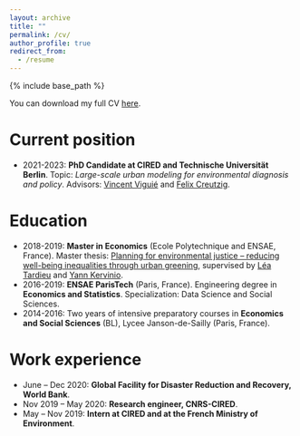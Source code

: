 ```yaml
---
layout: archive
title: ""
permalink: /cv/
author_profile: true
redirect_from:
  - /resume
---
```


{% include base_path %}


You can download my full CV [here](https://charlotteliotta.github.io/files/academic_cv.pdf).

Current position
======
* 2021-2023: **PhD Candidate at CIRED and Technische Universität Berlin**. Topic: *Large-scale urban modeling for environmental diagnosis and policy*. Advisors: [Vincent Viguié](https://www.vincentviguie.com/) and [Felix Creutzig](https://www.mcc-berlin.net/en/about/team/creutzig-felix.html).
  
Education
======
* 2018-2019: **Master in Economics** (Ecole Polytechnique and ENSAE, France). Master thesis: [Planning for environmental justice – reducing well-being inequalities through urban greening](https://doi.org/10.1016/j.envsci.2020.03.017), supervised by [Léa Tardieu](https://leatardieu.wordpress.com/) and [Yann Kervinio](https://www.centre-cired.fr/yann-kervinio/).
* 2016-2019: **ENSAE ParisTech** (Paris, France). Engineering degree in **Economics and Statistics**. Specialization: Data Science and Social Sciences.
* 2014-2016: Two years of intensive preparatory courses in **Economics and Social Sciences** (BL), Lycee Janson-de-Sailly (Paris, France).

Work experience
======
* June – Dec 2020: **Global Facility for Disaster Reduction and Recovery, World Bank**.
* Nov 2019 – May 2020: **Research engineer, CNRS-CIRED**.
* May – Nov 2019: **Intern at CIRED and at the French Ministry of Environment**. 
